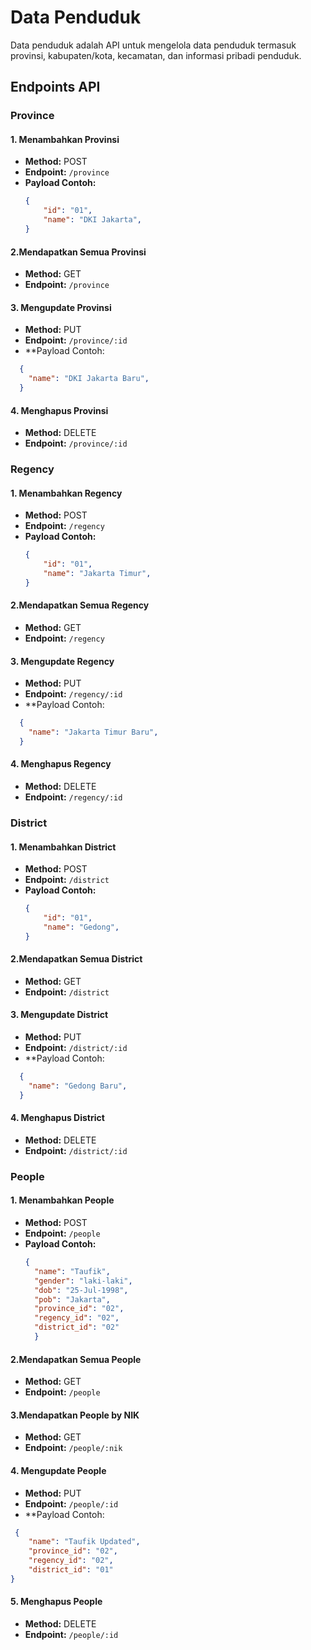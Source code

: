 
# Data Penduduk

Data penduduk adalah API untuk mengelola data penduduk termasuk provinsi, kabupaten/kota, kecamatan, dan informasi pribadi penduduk.

## Endpoints API

### Province

#### 1. Menambahkan Provinsi

- **Method:** POST
- **Endpoint:** `/province`
- **Payload Contoh:**
  ```json
  {
      "id": "01",
      "name": "DKI Jakarta",
  }

 #### 2.Mendapatkan Semua Provinsi

- **Method:** GET
- **Endpoint:** `/province`

 #### 3. Mengupdate Provinsi
- **Method:** PUT
- **Endpoint:** `/province/:id`
- **Payload Contoh:
```json
  {
    "name": "DKI Jakarta Baru",
  }
```
#### 4. Menghapus Provinsi
- **Method:** DELETE
- **Endpoint:** `/province/:id`

### Regency

#### 1. Menambahkan Regency

- **Method:** POST
- **Endpoint:** `/regency`
- **Payload Contoh:**
  ```json
  {
      "id": "01",
      "name": "Jakarta Timur",
  }

 #### 2.Mendapatkan Semua Regency

- **Method:** GET
- **Endpoint:** `/regency`

 #### 3. Mengupdate Regency
- **Method:** PUT
- **Endpoint:** `/regency/:id`
- **Payload Contoh:
```json
  {
    "name": "Jakarta Timur Baru",
  }
```
#### 4. Menghapus Regency
- **Method:** DELETE
- **Endpoint:** `/regency/:id`

 ### District

#### 1. Menambahkan District

- **Method:** POST
- **Endpoint:** `/district`
- **Payload Contoh:**
  ```json
  {
      "id": "01",
      "name": "Gedong",
  }

 #### 2.Mendapatkan Semua District

- **Method:** GET
- **Endpoint:** `/district`

 #### 3. Mengupdate District
- **Method:** PUT
- **Endpoint:** `/district/:id`
- **Payload Contoh:
```json
  {
    "name": "Gedong Baru",
  }
```
#### 4. Menghapus District
- **Method:** DELETE
- **Endpoint:** `/district/:id`

### People

#### 1. Menambahkan People

- **Method:** POST
- **Endpoint:** `/people`
- **Payload Contoh:**
  ```json
  {
    "name": "Taufik",
    "gender": "laki-laki",
    "dob": "25-Jul-1998",
    "pob": "Jakarta",
    "province_id": "02",
    "regency_id": "02",
    "district_id": "02"
    }


 #### 2.Mendapatkan Semua People

- **Method:** GET
- **Endpoint:** `/people`

 #### 3.Mendapatkan People by NIK

- **Method:** GET
- **Endpoint:** `/people/:nik`

 #### 4. Mengupdate People
- **Method:** PUT
- **Endpoint:** `/people/:id`
- **Payload Contoh:
```json
 {
    "name": "Taufik Updated",
    "province_id": "02",
    "regency_id": "02",
    "district_id": "01"
}
```
#### 5. Menghapus People
- **Method:** DELETE
- **Endpoint:** `/people/:id`
